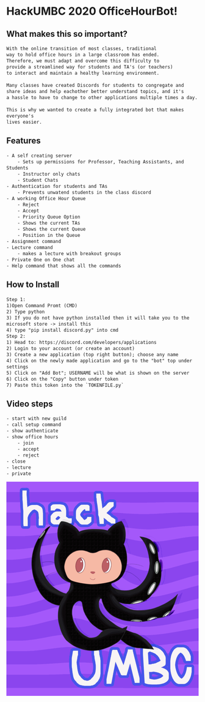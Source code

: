 # HackUMBC 2020 OfficeHourBot!

## What makes this so important?
    With the online transition of most classes, traditional
    way to hold office hours in a large classroom has ended.
    Therefore, we must adapt and overcome this difficulty to 
    provide a streamlined way for students and TA's (or teachers)
    to interact and maintain a healthy learning environment.

    Many classes have created Discords for students to congregate and 
    share ideas and help eachother better understand topics, and it's
    a hassle to have to change to other applications multiple times a day.

    This is why we wanted to create a fully integrated bot that makes everyone's
    lives easier. 

## Features
    - A self creating server
        - Sets up permissions for Professor, Teaching Assistants, and Students
        - Instructor only chats
        - Student Chats
    - Authentication for students and TAs
        - Prevents unwatend students in the class discord
    - A working Office Hour Queue
        - Reject 
        - Accept
        - Priority Queue Option
        - Shows the current TAs
        - Shows the current Queue
        - Position in the Queue
    - Assignment command
    - Lecture command
        - makes a lecture with breakout groups
    - Private One on One chat
    - Help command that shows all the commands 

## How to Install
    Step 1: 
    1)Open Command Promt (CMD)
    2) Type python
    3) If you do not have python installed then it will take you to the microsoft store -> install this
    4) type "pip install discord.py" into cmd
    Step 2:
    1) Head to: https://discord.com/developers/applications
    2) Login to your account (or create an account)
    3) Create a new application (top right button); choose any name
    4) Click on the newly made application and go to the "bot" top under settings
    5) Click on "Add Bot"; USERNAME will be what is shown on the server
    6) Click on the "Copy" button under token
    7) Paste this token into the `TOKENFILE.py`
    
## Video steps
    - start with new guild
    - call setup command
    - show authenticate
    - show office hours
        - join
        - accept
        - reject
    - close
    - lecture
    - private

![](Octocatgif.gif)
